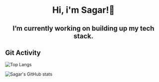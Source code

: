 <h1 align ="center"> Hi, i'm Sagar!👋 </h1>
<h2 align ="center"> I’m currently working on building up my tech stack. </h2>

## Git Activity

![Top Langs](https://github-readme-stats.vercel.app/api/top-langs/?username=sagar-aryal&hide=TeX&layout=compact&theme=dark&title_color=fff&text_color=fff)

![Sagar's GitHub stats](https://github-readme-stats.vercel.app/api?username=sagar-aryal&show_icons=true&theme=dark&title_color=fff&text_color=fff&icon_color=2de28e)

<!--


Here are some ideas to get you started:

- 🔭 I’m currently studying on Helsinki Business College
- 🌱 I’m currently learning Full Stack web development
- 👯 I’m looking to collaborate on ...
- 🤔 I’m looking for help with ...
- 💬 Ask me about ...
- 📫 How to reach me: ...
- 😄 Pronouns: ...
- ⚡ Fun fact: ..

-->
